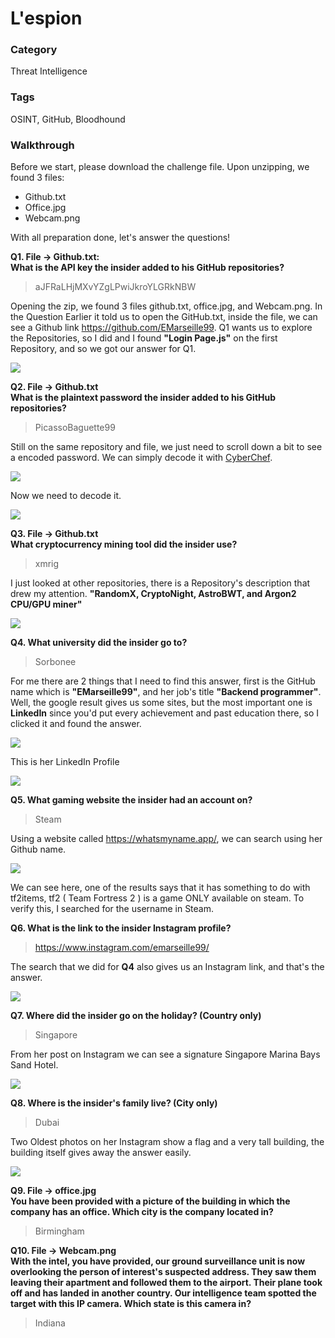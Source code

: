 # L'espion

### Category
Threat Intelligence

### Tags
OSINT, GitHub, Bloodhound

### Walkthrough

Before we start, please download the challenge file. Upon unzipping, we found 3 files:
- Github.txt
- Office.jpg
- Webcam.png

With all preparation done, let's answer the questions!  

**Q1. File -> Github.txt:**   
**What is the API key the insider added to his GitHub repositories?**  

> aJFRaLHjMXvYZgLPwiJkroYLGRkNBW

Opening the zip, we found 3 files github.txt, office.jpg, and Webcam.png. In the Question Earlier it told us to open the GitHub.txt, inside the file, we can see a Github link https://github.com/EMarseille99. Q1 wants us to explore the Repositories, so I did and I found **"Login Page.js"** on the first Repository, and so we got our answer for Q1.

<img src="./q1.png" align="center">  

**Q2. File -> Github.txt**<br />
**What is the plaintext password the insider added to his GitHub repositories?**<br />
> PicassoBaguette99  

Still on the same repository and file, we just need to scroll down a bit to see a encoded password. We can simply decode it with [CyberChef](https://gchq.github.io/CyberChef/).

<img src="./q2-1.png" align="center">  

Now we need to decode it.

<img src="./q2-2.png" align="center">   

**Q3. File -> Github.txt**  
**What cryptocurrency mining tool did the insider use?**  
> xmrig  

I just looked at other repositories, there is a Repository's description that drew my attention. **"RandomX, CryptoNight, AstroBWT, and Argon2 CPU/GPU miner"**  

<img src="./q3.png" align="center">  

**Q4. What university did the insider go to?**  
> Sorbonee  

For me there are 2 things that I need to find this answer, first is the GitHub name which is **"EMarseille99"**, and her job's title **"Backend programmer"**. Well, the google result gives us some sites, but the most important one is **LinkedIn** since you'd put every achievement and past education there, so I clicked it and found the answer.  

<img src="./q4.png" align="center">

This is her LinkedIn Profile  

<img src="./q4-2.png" align="center">  

**Q5. What gaming website the insider had an account on?**
> Steam  

Using a website called https://whatsmyname.app/, we can search using her Github name.  

<img src="./q5.png" align="center">  

We can see here, one of the results says that it has something to do with tf2items, tf2 ( Team Fortress 2 ) is a game ONLY available on steam. To verify this, I searched for the username in Steam.  

**Q6. What is the link to the insider Instagram profile?**  
> https://www.instagram.com/emarseille99/  

The search that we did for **Q4** also gives us an Instagram link, and that's the answer.  

<img src="./q6.png" align="center">  

**Q7. Where did the insider go on the holiday? (Country only)**  
> Singapore  

From her post on Instagram we can see a signature Singapore Marina Bays Sand Hotel.

<img src="./q7.png" align="center">  

**Q8. Where is the insider's family live? (City only)**  
> Dubai  

Two Oldest photos on her Instagram show a flag and a very tall building, the building itself gives away the answer easily.

<img src="./q8.png" align="center">  

**Q9. File -> office.jpg**  
**You have been provided with a picture of the building in which the company has an office. Which city is the company located in?**  
> Birmingham  



**Q10. File -> Webcam.png**  
**With the intel, you have provided, our ground surveillance unit is now overlooking the person of interest's suspected address. They saw them leaving their apartment and followed them to the airport. Their plane took off and has landed in another country. Our intelligence team spotted the target with this IP camera. Which state is this camera in?**  
> Indiana  

